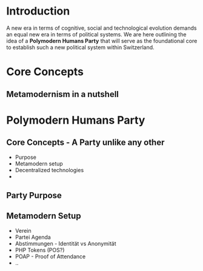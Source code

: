 # Introduction
A new era in terms of cognitive, social and technological evolution demands an equal new era in terms of political systems.
We are here outlining the idea of a **Polymodern Humans Party** that will serve as the foundational core to establish such a new political system within Switzerland.

# Core Concepts

## Metamodernism in a nutshell


# Polymodern Humans Party

## Core Concepts - A Party unlike any other
- Purpose
- Metamodern setup
- Decentralized technologies
- 
## Party Purpose

## Metamodern Setup
- Verein
- Partei Agenda
- Abstimmungen - Identität vs Anonymität
- PHP Tokens (POS?)
- POAP - Proof of Attendance
- ..

